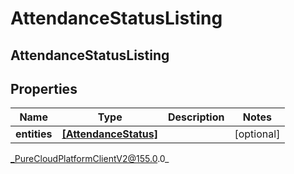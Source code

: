 # AttendanceStatusListing

## AttendanceStatusListing

## Properties

|Name | Type | Description | Notes|
|------------ | ------------- | ------------- | -------------|
| **entities** | [**[AttendanceStatus]**](AttendanceStatus) |  | [optional] |



_PureCloudPlatformClientV2@155.0.0_
